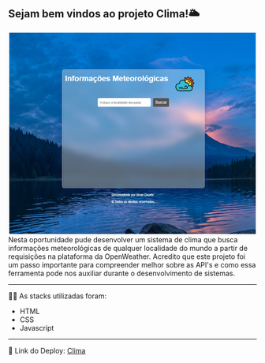 <h2>Sejam bem vindos ao projeto Clima!🌥️ </h2>

<div align="center">
<img src="images\clima.PNG" width="500px" margin-left="150px" > <br>
</div>
Nesta oportunidade pude desenvolver um sistema de clima que busca informações meteorológicas de qualquer localidade do mundo a partir de requisições na plataforma da OpenWeather. Acredito que este projeto foi um passo importante para compreender melhor sobre as API's e como essa ferramenta pode nos auxiliar durante o desenvolvimento de sistemas.

<hr>

👨‍💻 As stacks utilizadas foram:<br>
<ul> 
<li>HTML</li>
<li>CSS</li>
<li>Javascript</li>
</ul>

<hr>

🔗 Link do Deploy: <a href="https://brianmduarte.github.io/projeto_clima/" target="_blank">Clima</a>
